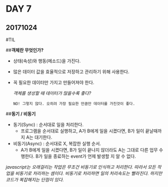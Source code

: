 DAY 7
=====
20171024
---------

#TIL

##**객체란 무엇인가?**
- 상태(속성)와 행동(메소드)을 가진다.
- 많은 데이터 값을 효율적으로 저장하고 관리하기 위해 사용한다.
- 꼭 필요한 데이터만 가지고 만들어져야 한다.

  *객체를 생성할 때 데이터가 많을수록 좋다?*
  ```
  NO! 그렇지 않다. 오히려 가장 필요한 만큼만 데이터를 가진것이 좋다.
  ```
##**동기 / 비동기**
- 동기(Sync) : 순서대로 일을 처리한다.
  - 프로그램을 순서대로 실행하고, A가 B에게 일을 시켰다면, B가 일이 끝날때까지 A는 대기한다.
- 비동기(Async) : 순서대로 X, 복잡한 실행 순서.
  - A가 B에게 일을 시켰다면, B가 일이 끝나지 않더라도 A는 그대로 다른 업무 수행한다.
    B가 일을 종료하는 event가 언제 발생할 지 알 수 없다.

*javascript는 오래걸리는 작업은 무조건 비동기로 인식하고 처리한다.*
*따라서 모든 작업을 비동기로 처리하는 셈이다. 비동기로 처리하면 일의 처리속도는 빨라진다.*
*하지만 코드가 복잡해지는 단점이 있다.*

